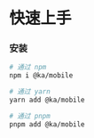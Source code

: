 # 快速上手

### 安装

```bash
# 通过 npm
npm i @ka/mobile

# 通过 yarn
yarn add @ka/mobile

# 通过 pnpm
pnpm add @ka/mobile
```
